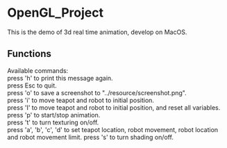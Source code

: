 # OpenGL_Project
This is the demo of 3d real time animation, develop on MacOS.
## Functions
Available commands:  
press 'h' to print this message again.  
press Esc to quit.  
press 'o' to save a screenshot to "../resource/screenshot.png\".  
press 'i' to move teapot and robot to initial position.  
press 'I' to move teapot and robot to initial position, and reset all variables.  
press 'p' to start/stop animation.  
press 't' to turn texturing on/off.  
press 'a', 'b', 'c', 'd' to set teapot location, robot movement, robot location and robot movement limit. 
press 's' to turn shading on/off.  
